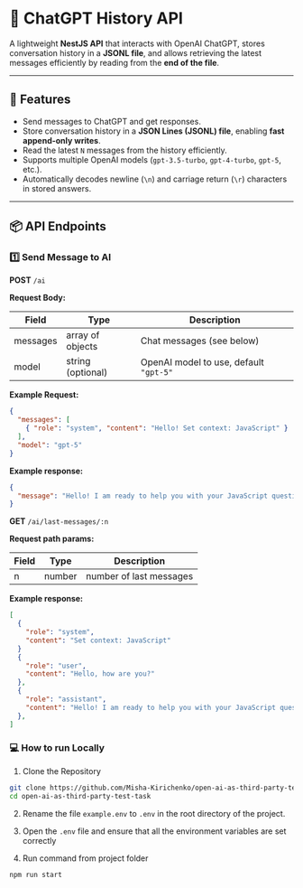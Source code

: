 # 🧠 ChatGPT History API

A lightweight **NestJS API** that interacts with OpenAI ChatGPT, stores conversation history in a **JSONL file**, and allows retrieving the latest messages efficiently by reading from the **end of the file**.

---

## 🚀 Features

- Send messages to ChatGPT and get responses.
- Store conversation history in a **JSON Lines (JSONL) file**, enabling **fast append-only writes**.
- Read the latest `N` messages from the history efficiently.
- Supports multiple OpenAI models (`gpt-3.5-turbo`, `gpt-4-turbo`, `gpt-5`, etc.).
- Automatically decodes newline (`\n`) and carriage return (`\r`) characters in stored answers.

---

## 📦 API Endpoints

### 1️⃣ Send Message to AI

**POST** `/ai`

**Request Body:**

| Field    | Type              | Description                            |
| -------- | ----------------- | -------------------------------------- |
| messages | array of objects  | Chat messages (see below)              |
| model    | string (optional) | OpenAI model to use, default `"gpt-5"` |

**Example Request:**

```json
{
  "messages": [
    { "role": "system", "content": "Hello! Set context: JavaScript" }
  ],
  "model": "gpt-5"
}
```

**Example response:**

```json
{
  "message": "Hello! I am ready to help you with your JavaScript questions."
}
```

**GET** `/ai/last-messages/:n`

**Request path params:**

| Field | Type   | Description             |
| ----- | ------ | ----------------------- |
| n     | number | number of last messages |

**Example response:**

```json
[
  {
    "role": "system",
    "content": "Set context: JavaScript"
  }
  {
    "role": "user",
    "content": "Hello, how are you?"
  },
  {
    "role": "assistant",
    "content": "Hello! I am ready to help you with your JavaScript questions"
  },
]
```

### 💻 How to run Locally

1. Clone the Repository

```bash
git clone https://github.com/Misha-Kirichenko/open-ai-as-third-party-test-task
cd open-ai-as-third-party-test-task
```

2. Rename the file `example.env` to `.env` in the root directory of the project.

3. Open the `.env` file and ensure that all the environment variables are set correctly

4. Run command from  project folder


```bash
npm run start
```
